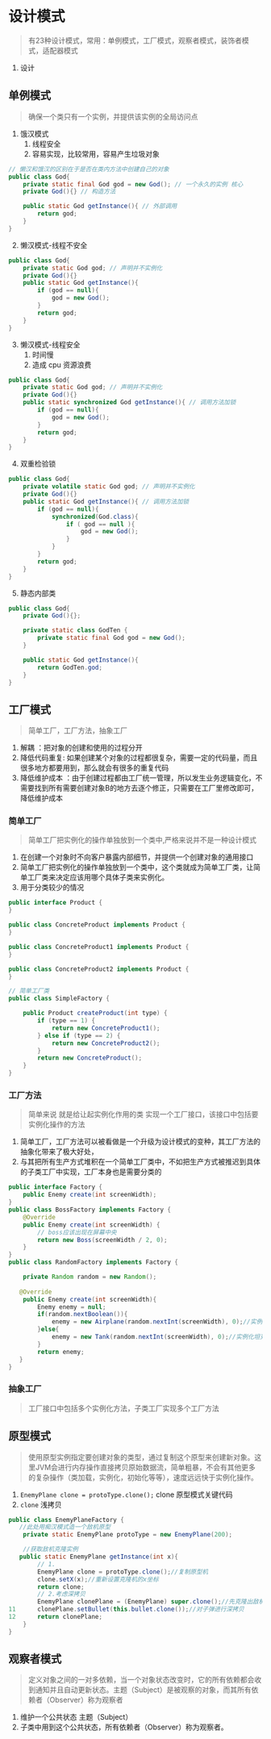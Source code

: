 # 设计模式

> 有23种设计模式，常用：单例模式，工厂模式，观察者模式，装饰者模式，适配器模式

1. 设计
## 单例模式

> 确保一个类只有一个实例，并提供该实例的全局访问点

1. 饿汉模式
    1. 线程安全
    2. 容易实现，比较常用，容易产生垃圾对象
```java
// 懒汉和饿汉的区别在于是否在类内方法中创建自己的对象
public class God{
    private static final God god = new God(); // 一个永久的实例 核心
    private God(){} // 构造方法

    public static God getInstance(){ // 外部调用
        return god;
    }
}
```
2. 懒汉模式-线程不安全

```java
public class God{
    private static God god; // 声明并不实例化
    private God(){}
    public static God getInstance(){
        if (god == null){
            god = new God();
        }
        return god;
    }
}
```

3. 懒汉模式-线程安全
   1. 时间慢
   2. 造成 cpu 资源浪费
```java
public class God{
    private static God god; // 声明并不实例化
    private God(){}
    public static synchronized God getInstance(){ // 调用方法加锁
        if (god == null){
            god = new God();
        }
        return god;
    }
}
```
4. 双重检验锁

```java
public class God{
    private volatile static God god; // 声明并不实例化
    private God(){}
    public static God getInstance(){ // 调用方法加锁
        if (god == null){
            synchronized(God.class){
                if ( god == null ){
                    god = new God();
                }
            }
        }
        return god;
    }
}
```
5. 静态内部类
   
```java
public class God{
    private God(){};

    private static class GodTen {
        private static final God god = new God();
    }

    public static God getInstance(){
        return GodTen.god;
    }
}
```

## 工厂模式

> 简单工厂，工厂方法，抽象工厂

1. 解耦 ：把对象的创建和使用的过程分开
2. 降低代码重复: 如果创建某个对象的过程都很复杂，需要一定的代码量，而且很多地方都要用到，那么就会有很多的重复代码
3. 降低维护成本 ：由于创建过程都由工厂统一管理，所以发生业务逻辑变化，不需要找到所有需要创建对象B的地方去逐个修正，只需要在工厂里修改即可，降低维护成本

### 简单工厂

> 简单工厂把实例化的操作单独放到一个类中,严格来说并不是一种设计模式

1. 在创建一个对象时不向客户暴露内部细节，并提供一个创建对象的通用接口
2. 简单工厂把实例化的操作单独放到一个类中，这个类就成为简单工厂类，让简单工厂类来决定应该用哪个具体子类来实例化。
3. 用于分类较少的情况

```java
public interface Product {
}

public class ConcreteProduct implements Product {
}

public class ConcreteProduct1 implements Product {
}

public class ConcreteProduct2 implements Product {
}

// 简单工厂类
public class SimpleFactory {

    public Product createProduct(int type) {
        if (type == 1) {
            return new ConcreteProduct1();
        } else if (type == 2) {
            return new ConcreteProduct2();
        }
        return new ConcreteProduct();
    }
}
```

### 工厂方法

> 简单来说 就是给让起实例化作用的类 实现一个工厂接口，该接口中包括要实例化操作的方法

1. 简单工厂，工厂方法可以被看做是一个升级为设计模式的变种，其工厂方法的抽象化带来了极大好处，
2. 与其把所有生产方式堆积在一个简单工厂类中，不如把生产方式被推迟到具体的子类工厂中实现，工厂本身也是需要分类的

```java
public interface Factory {
    public Enemy create(int screenWidth);
}
public class BossFactory implements Factory {
    @Override
    public Enemy create(int screenWidth) {
        // boss应该出现在屏幕中央
        return new Boss(screenWidth / 2, 0);
    }
}
public class RandomFactory implements Factory {

    private Random random = new Random();
 
   @Override
    public Enemy create(int screenWidth){
        Enemy enemy = null;
        if(random.nextBoolean()){
            enemy = new Airplane(random.nextInt(screenWidth), 0);//实例化飞机
        }else{
            enemy = new Tank(random.nextInt(screenWidth), 0);//实例化坦克
        }
        return enemy;
   }
}
```

### 抽象工厂

> 工厂接口中包括多个实例化方法，子类工厂实现多个工厂方法

## 原型模式

> 使用原型实例指定要创建对象的类型，通过复制这个原型来创建新对象。这里JVM会进行内存操作直接拷贝原始数据流，简单粗暴，不会有其他更多的复杂操作（类加载，实例化，初始化等等），速度远远快于实例化操作。

1. `EnemyPlane clone = protoType.clone();` clone 原型模式关键代码
2. `clone` 浅拷贝
```java
public class EnemyPlaneFactory {
   //此处用痴汉模式造一个敌机原型
    private static EnemyPlane protoType = new EnemyPlane(200);

    //获取敌机克隆实例
   public static EnemyPlane getInstance(int x){
        // 1. 
        EnemyPlane clone = protoType.clone();//复制原型机
        clone.setX(x);//重新设置克隆机的x坐标
        return clone;
        // 2.考虑深拷贝
        EnemyPlane clonePlane = (EnemyPlane) super.clone();//先克隆出敌机，其中子弹还未进行克隆。
11      clonePlane.setBullet(this.bullet.clone());//对子弹进行深拷贝
12      return clonePlane;
    }
}
```
## 观察者模式

> 定义对象之间的一对多依赖，当一个对象状态改变时，它的所有依赖都会收到通知并且自动更新状态。主题（Subject）是被观察的对象，而其所有依赖者（Observer）称为观察者

1. 维护一个公共状态 主题（Subject）
2. 子类中用到这个公共状态，所有依赖者（Observer）称为观察者。

